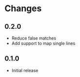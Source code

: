 # Changes

## 0.2.0

- Reduce false matches
- Add support to map single lines

## 0.1.0

- Initial release
